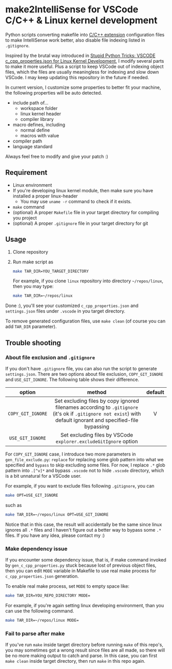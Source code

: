 # make2IntelliSense for VSCode C/C++ & Linux kernel development

Python scripts converting makefile into [C/C++ extension](https://marketplace.visualstudio.com/items?itemName=ms-vscode.cpptools) configuration files to make IntelliSense work better, also disable file indexing listed in `.gitignore`.

Inspired by the brutal way introduced in [Stupid Python Tricks: VSCODE c_cpp_properties.json for Linux Kernel Development](https://iotexpert.com/stupid-python-tricks-vscode-c_cpp_properties-json-for-linux-kernel-development/), I modify several parts to make it more useful. Plus a script to keep VSCode out of indexing object files, which the files are usually meaningless for indexing and slow down VSCode. I may keep updating this repository in the future if needed.

In current version, I customize some properties to better fit your machine, the following properties will be auto detected.

* include path of...
    * workspace folder
    * linux kernel header
    * compiler library
* macro defines, including
    * normal define
    * macros with value
* compiler path
* language standard

Always feel free to modify and give your patch :)

## Requirement

* Linux environment
* If you're developing linux kernel module, then make sure you have installed a proper linux-header
    * You may use `uname -r` command to check if it exists.
* `make` command
* (optional) A proper `Makefile` file in your target directory for compiling you project
* (optional) A proper `.gitignore` file in your target directory for git

## Usage

1. Clone repository
2. Run make script as

    ```bash
    make TAR_DIR=YOU_TARGET_DIRECTORY
    ```

    For example, if you clone `linux` repository into directory `~/repos/linux`, then you may type:

    ```bash
    make TAR_DIR=~/repos/linux
    ```

Done :), you'll see your customized `c_cpp_properties.json` and `settings.json` files under `.vscode` in you target directory.

To remove generated configuration files, use `make clean` (of course you can add `TAR_DIR` parameter).

## Trouble shooting

### About file exclusion and `.gitignore`

If you don't have `.gitignore` file, you can also run the script to generate `settings.json`. There are two options about file exclusion, `COPY_GIT_IGNORE` and `USE_GIT_IGNORE`. The following table shows their difference.

|option|method|default|
|:-:|:-:|:-:|
|`COPY_GIT_IGNORE`|Set excluding files by copy ignored filenames according to `.gitignore` (it's ok if `.gitignore not exist`) with default ignorant and specified-file bypassing|V|
|`USE_GIT_IGNORE`|Set excluding files by VSCode `explorer.excludeGitIgnore` option||

For `COPY_GIT_IGNORE` case, I introduce two more parameters in `gen_file_exclude.py`: `replace` for replacing some glob pattern into what we specified and `bypass` to skip excluding some files. For now, I replace `.*` glob pattern into `.[^v]*` and bypass `.vscode` not to hide `.vscode` directory, which is a bit unnatural for a VSCode user.

For example, if you want to exclude files following `.gitignore`, you can

```bash
make OPT=USE_GIT_IGNORE
```

such as

```bash
make TAR_DIR=~/repos/linux OPT=USE_GIT_IGNORE
```

Notice that in this case, the result will accidentally be the same since linux ignores all `.*` files and I haven't figure out a better way to bypass some `.*` files. If you have any idea, please contact my :)

### Make dependency issue

If you encounter some dependency issue, that is, if make command invoked by `gen_c_cpp_properties.py` stuck because lost of previous object files, then you can edit `MODE` variable in Makefile to use real make process for `c_cpp_properties.json` generation.

To enable real make process, set `MODE` to empty space like:

```bash
make TAR_DIR=YOU_REPO_DIRECTORY MODE= 
```
For example, if you're again setting linux developing environment, than you can use the following command.

```bash
make TAR_DIR=~/repos/linux MODE= 
```

### Fail to parse after make

If you've run `make` inside target directory before running `make` of this repo's, you may sometimes got a wrong result since files are all made, so there will be no more making output to catch and parse. In this case, you can first `make clean` inside target directory, then run `make` in this repo again.